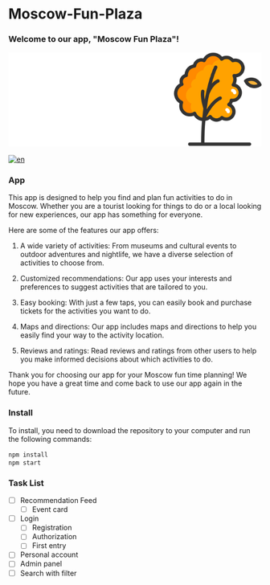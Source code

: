# Moscow-Fun-Plaza

### Welcome to our app, "Moscow Fun Plaza"!

![logo](src/img/Logo.svg)

[![en](https://img.shields.io/badge/lang-ru-red.svg)](https://github.com/DimDimich-creator/Moscow-Fun-Plaza/blob/main/README.ru.md)
### App
This app is designed to help you find and plan fun activities to do in Moscow. Whether you are a tourist looking for things to do or a local looking for new experiences, our app has something for everyone.

Here are some of the features our app offers:

1. A wide variety of activities: From museums and cultural events to outdoor adventures and nightlife, we have a diverse selection of activities to choose from.

2. Customized recommendations: Our app uses your interests and preferences to suggest activities that are tailored to you.

3. Easy booking: With just a few taps, you can easily book and purchase tickets for the activities you want to do.

4. Maps and directions: Our app includes maps and directions to help you easily find your way to the activity location.

5. Reviews and ratings: Read reviews and ratings from other users to help you make informed decisions about which activities to do.

Thank you for choosing our app for your Moscow fun time planning! We hope you have a great time and come back to use our app again in the future.

### Install

To install, you need to download the repository to your computer and run the following commands:
```
npm install
npm start
```
### Task List

- [ ] Recommendation Feed
  - [ ] Event card

- [ ] Login
  - [ ] Registration
  - [ ] Authorization
  - [ ] First entry
- [ ] Personal account
- [ ] Admin panel
- [ ] Search with filter
